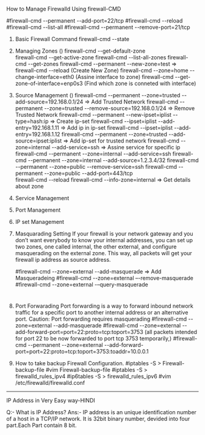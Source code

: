 How to Manage Firewalld Using firewall-CMD

#firewall-cmd --permanent --add-port=22/tcp
#firewall-cmd --reload
#firewall-cmd --list-all
#firewall-cmd --permanent --remove-port=21/tcp


1. Basic Firewall Command 
	firewall-cmd --state
		
	

2. Managing Zones	()
	firewall-cmd --get-default-zone  
	firewall-cmd --get-active-zone
	firewall-cmd --list-all-zones
	firewall-cmd --get-zones
	firewall-cmd --permanent --new-zone=test    => firewall-cmd --reload     (Create New Zone)
	firewall-cmd --zone=home --change-interface=eth0						 (Assine interface to zone)
	firewall-cmd --get-zone-of-interface=enp0s3								 (Find which zone is conneted with interface)
	
	
	
	

3. Source Management		()
	firewall-cmd --permanent --zone=trusted --add-source=192.168.0.1/24			=>			Add Trusted Network
	firewall-cmd --permanent --zone=trusted --remove-source=192.168.0.1/24		=>			Remove Trusted Network
	firewall-cmd --permanent --new-ipset=iplist --type=hash:ip					=>			Create ip-set
	firewall-cmd --ipset=iplist --add-entry=192.168.1.11						=>			Add ip in ip-set
	firewall-cmd --ipset=iplist --add-entry=192.168.1.12
	firewall-cmd --permanent --zone=trusted --add-source=ipset:iplist			=>			Add ip-set for trusted network
	firewall-cmd --zone=internal --add-service=ssh								=>			Assine service for specific ip
	firewall-cmd --permanent --zone=internal --add-service=ssh 
	firewall-cmd --permanent --zone=internal --add-source=1.2.3.4/32 
	firewall-cmd --permanent --zone=public --remove-service=ssh 
	firewall-cmd --permanent --zone=public --add-port=443/tcp		
	firewall-cmd --reload
	firewall-cmd --info-zone=internal											=>			Get details about zone
	
4. Service Management
5. Port Management
6. IP set Management

7. Masquarading Setting 
	If your firewall is your network gateway and you don’t want everybody to know your internal addresses, you can set up two zones, one called internal, 
	the other external, and configure masquerading on the external zone. This way, all packets will get your firewall ip address as source address.
	
	#firewall-cmd --zone=external --add-masquerade					=>		Add Masqueradeing 
	#firewall-cmd --zone=external –-remove-masquerade
	#firewall-cmd --zone=external -–query-masquerade
	#
	
	
8. Port Forwarading
	Port forwarding is a way to forward inbound network traffic for a specific port to another internal address or an alternative port.
	Caution: Port forwarding requires masquerading 
	#firewall-cmd --zone=external --add-masquerade
	#firewall-cmd --zone=external --add-forward-port=port=22:proto=tcp:toport=3753     (all packets intended for port 22 to be now forwarded to port tcp 3753 temporarily,)
	#firewall-cmd --permanent --zone=external --add-forward-port=port=22:proto=tcp:toport=3753:toaddr=10.0.0.1
	
9. How to take backup Firewall Configuration.
	#iptables -S > Firewall-backup-file
	#vim Firewall-backup-file
	#iptables -S > firewalld_rules_ipv4
	#ip6tables -S > firewalld_rules_ipv6
	#vim /etc/firewalld/firewalld.conf
	


___________________________________________________________________________________________________________________________
IP Address in Very Easy way-HINDI

Q:- What is IP Address?
Ans:- IP address is an unique identification number of a host in a TCP/IP network. It is 32bit binary number, devided into four part.Each Part contain 8 bit.
